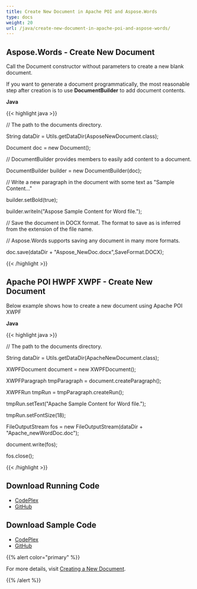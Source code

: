 ```yaml
---
title: Create New Document in Apache POI and Aspose.Words
type: docs
weight: 20
url: /java/create-new-document-in-apache-poi-and-aspose-words/
---
```


## **Aspose.Words - Create New Document**
Call the Document constructor without parameters to create a new blank document.

If you want to generate a document programmatically, the most reasonable step after creation is to use **DocumentBuilder** to add document contents.

**Java**

{{< highlight java >}}

 // The path to the documents directory.

String dataDir = Utils.getDataDir(AsposeNewDocument.class);

Document doc = new Document();

// DocumentBuilder provides members to easily add content to a document.

DocumentBuilder builder = new DocumentBuilder(doc);

// Write a new paragraph in the document with some text as "Sample Content..."

builder.setBold(true);

builder.writeln("Aspose Sample Content for Word file.");

// Save the document in DOCX format. The format to save as is inferred from the extension of the file name.

// Aspose.Words supports saving any document in many more formats.

doc.save(dataDir + "Aspose_NewDoc.docx",SaveFormat.DOCX);

{{< /highlight >}}
## **Apache POI HWPF XWPF - Create New Document**
Below example shows how to create a new document using Apache POI XWPF

**Java**

{{< highlight java >}}

 // The path to the documents directory.

String dataDir = Utils.getDataDir(ApacheNewDocument.class);

XWPFDocument document = new XWPFDocument();

XWPFParagraph tmpParagraph = document.createParagraph();

XWPFRun tmpRun = tmpParagraph.createRun();

tmpRun.setText("Apache Sample Content for Word file.");

tmpRun.setFontSize(18);

FileOutputStream fos = new FileOutputStream(dataDir + "Apache_newWordDoc.doc");

document.write(fos);

fos.close();

{{< /highlight >}}
## **Download Running Code**
- [CodePlex](https://asposewordsjavaapachepoi.codeplex.com/releases/view/618321)
- [GitHub](https://github.com/aspose-words/Aspose.Words-for-Java/releases/tag/Aspose.Words_Java_for_Apache_POI_WP-v1.0.0)
## **Download Sample Code**
- [CodePlex](https://asposewordsjavaapachepoi.codeplex.com/SourceControl/latest#src/main/java/com/aspose/words/examples/featurescomparison/document/)
- [GitHub](https://github.com/aspose-words/Aspose.Words-for-Java/tree/master/Plugins/Aspose_Words_for_Apache_POI/src/main/java/com/aspose/words/examples/featurescomparison/document)

{{% alert color="primary" %}} 

For more details, visit [Creating a New Document](/words/java/creating-or-loading-a-document/#creatingorloadingadocument-creatinganewdocument).

{{% /alert %}}
